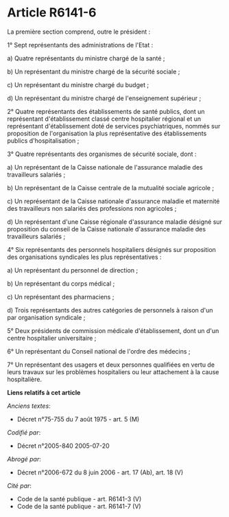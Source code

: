 # Article R6141-6

La première section comprend, outre le président :

1° Sept représentants des administrations de l'Etat :

a) Quatre représentants du ministre chargé de la santé ;

b) Un représentant du ministre chargé de la sécurité sociale ;

c) Un représentant du ministre chargé du budget ;

d) Un représentant du ministre chargé de l'enseignement supérieur ;

2° Quatre représentants des établissements de santé publics, dont un représentant d'établissement classé centre hospitalier
régional et un représentant d'établissement doté de services psychiatriques, nommés sur proposition de l'organisation la plus
représentative des établissements publics d'hospitalisation ;

3° Quatre représentants des organismes de sécurité sociale, dont :

a) Un représentant de la Caisse nationale de l'assurance maladie des travailleurs salariés ;

b) Un représentant de la Caisse centrale de la mutualité sociale agricole ;

c) Un représentant de la Caisse nationale d'assurance maladie et maternité des travailleurs non salariés des professions non
agricoles ;

d) Un représentant d'une Caisse régionale d'assurance maladie désigné sur proposition du conseil de la Caisse nationale
d'assurance maladie des travailleurs salariés ;

4° Six représentants des personnels hospitaliers désignés sur proposition des organisations syndicales les plus
représentatives :

a) Un représentant du personnel de direction ;

b) Un représentant du corps médical ;

c) Un représentant des pharmaciens ;

d) Trois représentants des autres catégories de personnels à raison d'un par organisation syndicale ;

5° Deux présidents de commission médicale d'établissement, dont un d'un centre hospitalier universitaire ;

6° Un représentant du Conseil national de l'ordre des médecins ;

7° Un représentant des usagers et deux personnes qualifiées en vertu de leurs travaux sur les problèmes hospitaliers ou leur
attachement à la cause hospitalière.

**Liens relatifs à cet article**

_Anciens textes_:

  - Décret n°75-755 du 7 août 1975 - art. 5 (M)

_Codifié par_:

  - Décret n°2005-840 2005-07-20

_Abrogé par_:

  - Décret n°2006-672 du 8 juin 2006 - art. 17 (Ab), art. 18 (V)

_Cité par_:

  - Code de la santé publique - art. R6141-3 (V)
  - Code de la santé publique - art. R6141-7 (V)
